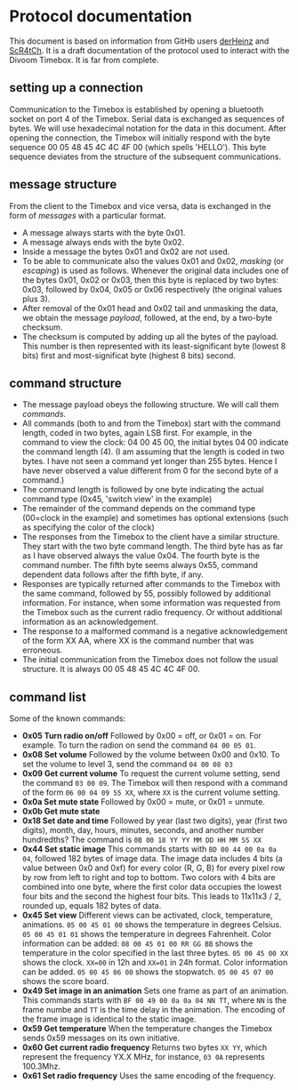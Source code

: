 # Protocol documentation
This document is based on information from GitHb users [derHeinz](https://github.com/derHeinz/divoom-adapter) and [ScR4tCh](https://github.com/ScR4tCh/timebox).
It is a draft documentation of the protocol used to interact with the Divoom Timebox. It is far from complete.

## setting up a connection
Communication to the Timebox is established by opening a bluetooth socket on port 4 of the Timebox.
Serial data is exchanged as sequences of bytes. We will use hexadecimal notation for the data in this document. After opening the connection, the Timebox will initially respond with the 
byte sequence 00 05 48 45 4C 4C 4F 00 (which spells 'HELLO'). This byte sequence deviates from the structure of the subsequent communications.

## message structure
From the client to the Timebox and vice versa, data is exchanged in the form of *messages* with a particular format.
* A message always starts with the byte 0x01.
* A message always ends with the byte 0x02.
* Inside a message the bytes 0x01 and 0x02 are not used.
* To be able to communicate also the values 0x01 and 0x02, *masking* (or *escaping*) is used as follows. Whenever the original data includes one of the bytes 0x01, 0x02 or 0x03, then this byte
  is replaced by two bytes: 0x03, followed by 0x04, 0x05 or 0x06 respectively (the original values plus 3).
* After removal of the 0x01 head and 0x02 tail and unmasking the data, we obtain the message *payload*, followed, at the end, by a two-byte checksum.
* The checksum is computed by adding up all the bytes of the payload. This number is then represented with its least-significant byte (lowest 8 bits) first and most-significat byte (highest 8 bits) second.

## command structure
* The message payload obeys the following structure. We will call them *commands*.
* All commands (both to and from the Timebox) start with the command length, coded in two bytes, again LSB first. For example, in the command to view the clock: 04 00 45 00, the initial bytes 04 00 indicate the command length (4).
  (I am assuming that the length is coded in two bytes. I have not seen a command yet longer than 255 bytes. Hence I have never observed a value different from 0 for the second byte of a command.)
* The command length is followed by one byte indicating the actual command type (0x45, 'switch view' in the example)
* The remainder of the command depends on the command type (00=clock in the example) and sometimes has optional extensions (such as specifying the color of the clock)
* The responses from the Timebox to the client have a similar structure. They start with the two byte command length. The third byte has as far as I have observed always the value 0x04. The fourth byte is the command number. The fifth byte seems always 0x55, command dependent data follows after the fifth byte, if any.
* Responses are typically returned after commands to the Timebox with the same command, followed by 55, possibly followed by additional information. For instance, when some information was requested from the Timebox such as the current radio frequency. Or without additional information as an acknowledgement.
* The response to a malformed command is a negative acknowledgement of the form XX AA, where XX is the command number that was erroneous.
* The initial communication from the Timebox does not follow the usual structure. It is always 00 05 48 45 4C 4C 4F 00.

## command list
Some of the known commands:
* **0x05 Turn radio on/off**
  Followed by 0x00 = off, or 0x01 = on. For example. To turn the radion on send the command `04 00 05 01`.
* **0x08 Set volume**
  Followed by the volume between 0x00 and 0x10. To set the volume to level 3, send the command `04 00 08 03`
* **0x09 Get current volume**
  To request the current volume setting, send the command `03 00 09`. The Timebox will then respond with a command of the form `06 00 04 09 55 XX`, where `XX` is the current volume setting.
* **0x0a Set mute state**
  Followed by 0x00 = mute, or 0x01 = unmute.
* **0x0b Get mute state**
* **0x18 Set date and time**
  Followed by year (last two digits), year (first two digits), month, day, hours, minutes, seconds, and another number hundredths?
  The command is `0B 00 18 YY YY MM DD HH MM SS XX`
* **0x44 Set static image**
  This commands starts with `BD 00 44 00 0a 0a 04`, followed 182 bytes of image data. The image data includes 4 bits (a value between 0x0 and 0xf) for every color (R, G, B) for every pixel row by row from left to right and top to bottom.
  Two colors with 4 bits are combined into one byte, where the first color data occupies the lowest four bits and the second the highest four bits.
  This leads to 11x11x3 / 2, rounded up, equals 182 bytes of data.
* **0x45 Set view**
  Different views can be activated, clock, temperature, animations. 
  `05 00 45 01 00` shows the temperature in degrees Celsius. 
  `05 00 45 01 01` shows the temperature in degrees Fahrenheit.
  Color information can be added:
  `08 00 45 01 00 RR GG BB` shows the temperature in the color specified in the last three bytes.
  `05 00 45 00 XX` shows the clock. `XX=00` in 12h and `XX=01` in 24h format. Color information can be added.
  `05 00 45 06 00` shows the stopwatch.
  `05 00 45 07 00` shows the score board.
* **0x49 Set image in an animation**
  Sets one frame as part of an animation. 
  This commands starts with `BF 00 49 00 0a 0a 04 NN TT`, where `NN` is the frame numbe and `TT` is the time delay in the animation. The encoding of the frame image is identical to the static image.
* **0x59 Get temperature**
  When the temperature changes the Timebox sends 0x59 messages on its own initiative.
* **0x60 Get current radio frequency**
  Returns two bytes `XX YY`, which represent the frequency YX.X MHz, for instance, `03 0A` represents 100.3Mhz.
* **0x61 Set radio frequency**
  Uses the same encoding of the frequency.